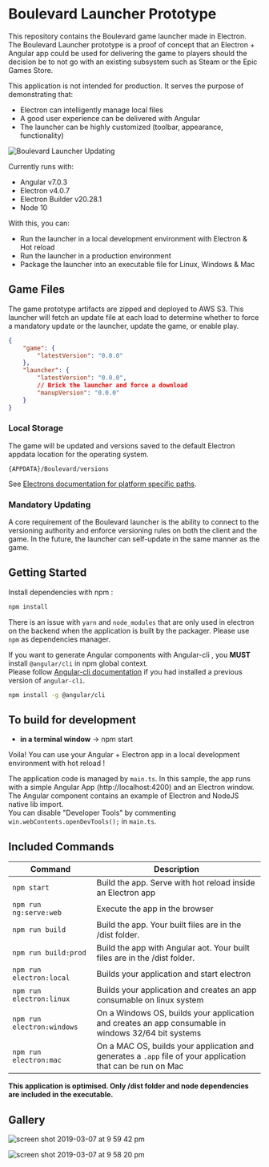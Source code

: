 # Boulevard Launcher Prototype

This repository contains the Boulevard game launcher made in Electron.
The Boulevard Launcher prototype is a proof of concept that an Electron + Angular app could be used for
delivering the game to players should the decision be to not go with an existing subsystem such as Steam or the Epic Games Store.

This application is not intended for production.
It serves the purpose of demonstrating that:
- Electron can intelligently manage local files
- A good user experience can be delivered with Angular
- The launcher can be highly customized (toolbar, appearance, functionality)


![Boulevard Launcher Updating](https://user-images.githubusercontent.com/19592095/53953949-ae469480-4124-11e9-9eff-cbd501051b29.png)

Currently runs with:

- Angular v7.0.3
- Electron v4.0.7
- Electron Builder v20.28.1
- Node 10

With this, you can:

- Run the launcher in a local development environment with Electron & Hot reload
- Run the launcher in a production environment
- Package the launcher into an executable file for Linux, Windows & Mac

## Game Files

The game prototype artifacts are zipped and deployed to AWS S3.
This launcher will fetch an update file at each load to determine whether to force a mandatory update or the launcher, update the game, or enable play.

```json
{
    "game": {
        "latestVersion": "0.0.0"
    },
    "launcher": {
        "latestVersion": "0.0.0",
        // Brick the launcher and force a download
        "manupVersion": "0.0.0"
    }
}
```

### Local Storage

The game will be updated and versions saved to the default Electron appdata location for the operating system.

`{APPDATA}/Boulevard/versions`

See [Electrons documentation for platform specific paths](https://github.com/electron/electron/blob/master/docs/api/app.md#appgetpathname).

### Mandatory Updating

A core requirement of the Boulevard launcher is the ability to connect to the versioning authority and enforce versioning rules on both the client and the game.
In the future, the launcher can self-update in the same manner as the game.

## Getting Started

Install dependencies with npm :

```bash
npm install
```

There is an issue with `yarn` and `node_modules` that are only used in electron on the backend when the application is built by the packager. Please use `npm` as dependencies manager.

If you want to generate Angular components with Angular-cli , you **MUST** install `@angular/cli` in npm global context.  
Please follow [Angular-cli documentation](https://github.com/angular/angular-cli) if you had installed a previous version of `angular-cli`.

```bash
npm install -g @angular/cli
```

## To build for development

- **in a terminal window** -> npm start

Voila! You can use your Angular + Electron app in a local development environment with hot reload !

The application code is managed by `main.ts`. In this sample, the app runs with a simple Angular App (http://localhost:4200) and an Electron window.  
The Angular component contains an example of Electron and NodeJS native lib import.  
You can disable "Developer Tools" by commenting `win.webContents.openDevTools();` in `main.ts`.

## Included Commands

| Command                    | Description                                                                                                 |
| -------------------------- | ----------------------------------------------------------------------------------------------------------- |
| `npm start`                | Build the app. Serve with hot reload inside an Electron app                                                 |
| `npm run ng:serve:web`     | Execute the app in the browser                                                                              |
| `npm run build`            | Build the app. Your built files are in the /dist folder.                                                    |
| `npm run build:prod`       | Build the app with Angular aot. Your built files are in the /dist folder.                                   |
| `npm run electron:local`   | Builds your application and start electron                                                                  |
| `npm run electron:linux`   | Builds your application and creates an app consumable on linux system                                       |
| `npm run electron:windows` | On a Windows OS, builds your application and creates an app consumable in windows 32/64 bit systems         |
| `npm run electron:mac`     | On a MAC OS, builds your application and generates a `.app` file of your application that can be run on Mac |

**This application is optimised. Only /dist folder and node dependencies are included in the executable.**

## Gallery

![screen shot 2019-03-07 at 9 59 42 pm](https://user-images.githubusercontent.com/19592095/53953949-ae469480-4124-11e9-9eff-cbd501051b29.png)

![screen shot 2019-03-07 at 9 58 20 pm](https://user-images.githubusercontent.com/19592095/53953955-b1da1b80-4124-11e9-9d0f-2dd247543b11.png)
